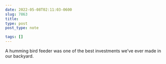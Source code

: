 ```yaml
---
date: 2022-05-08T02:11:03-0600
slug: 7863
title: 
type: post
post_type: note

tags: []
---
```

A humming bird feeder was one of the best investments we’ve ever made in our backyard.



